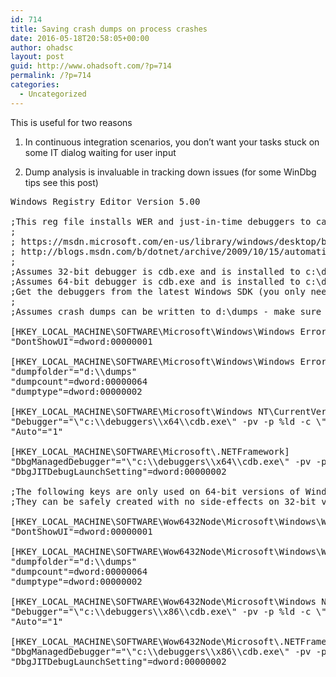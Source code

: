 ```yaml
---
id: 714
title: Saving crash dumps on process crashes
date: 2016-05-18T20:58:05+00:00
author: ohadsc
layout: post
guid: http://www.ohadsoft.com/?p=714
permalink: /?p=714
categories:
  - Uncategorized
---
```

This is useful for two reasons
  
1. In continuous integration scenarios, you don&#8217;t want your tasks stuck on some IT dialog waiting for user input
  
2. Dump analysis is invaluable in tracking down issues (for some WinDbg tips see this post)

<pre class="brush: plain; title: ; notranslate" title="">Windows Registry Editor Version 5.00
 
;This reg file installs WER and just-in-time debuggers to capture a dump of all process crashes for the machine:
;
; https://msdn.microsoft.com/en-us/library/windows/desktop/bb787181(v=vs.85).aspx
; http://blogs.msdn.com/b/dotnet/archive/2009/10/15/automatically-capturing-a-dump-when-a-process-crashes.aspx
;
;Assumes 32-bit debugger is cdb.exe and is installed to c:\debuggers\x86\.
;Assumes 64-bit debugger is cdb.exe and is installed to c:\debuggers\x64\.
;Get the debuggers from the latest Windows SDK (you only need to install "Debugging Tools for Windows")
;
;Assumes crash dumps can be written to d:\dumps - make sure all users have write access to this directory!
 
[HKEY_LOCAL_MACHINE\SOFTWARE\Microsoft\Windows\Windows Error Reporting]
"DontShowUI"=dword:00000001

[HKEY_LOCAL_MACHINE\SOFTWARE\Microsoft\Windows\Windows Error Reporting\localdumps]
"dumpfolder"="d:\\dumps"
"dumpcount"=dword:00000064
"dumptype"=dword:00000002

[HKEY_LOCAL_MACHINE\SOFTWARE\Microsoft\Windows NT\CurrentVersion\AeDebug]
"Debugger"="\"c:\\debuggers\\x64\\cdb.exe\" -pv -p %ld -c \".dump /u /ma d:\\dumps\\crash.dmp;.kill;qd\""
"Auto"="1"

[HKEY_LOCAL_MACHINE\SOFTWARE\Microsoft\.NETFramework]
"DbgManagedDebugger"="\"c:\\debuggers\\x64\\cdb.exe\" -pv -p %ld -c \".dump /u /ma d:\\dumps\\crash.dmp;.kill;qd\""
"DbgJITDebugLaunchSetting"=dword:00000002
 
;The following keys are only used on 64-bit versions of Windows (note Wow6432Node).
;They can be safely created with no side-effects on 32-bit versions of Windows.

[HKEY_LOCAL_MACHINE\SOFTWARE\Wow6432Node\Microsoft\Windows\Windows Error Reporting]
"DontShowUI"=dword:00000001

[HKEY_LOCAL_MACHINE\SOFTWARE\Wow6432Node\Microsoft\Windows\Windows Error Reporting\localDumps]
"dumpfolder"="d:\\dumps"
"dumpcount"=dword:00000064
"dumptype"=dword:00000002

[HKEY_LOCAL_MACHINE\SOFTWARE\Wow6432Node\Microsoft\Windows NT\CurrentVersion\AeDebug]
"Debugger"="\"c:\\debuggers\\x86\\cdb.exe\" -pv -p %ld -c \".dump /u /ma d:\\dumps\\crash.dmp;.kill;qd\""
"Auto"="1"
 
[HKEY_LOCAL_MACHINE\SOFTWARE\Wow6432Node\Microsoft\.NETFramework]
"DbgManagedDebugger"="\"c:\\debuggers\\x86\\cdb.exe\" -pv -p %ld -c \".dump /u /ma d:\\dumps\\crash.dmp;.kill;qd\""
"DbgJITDebugLaunchSetting"=dword:00000002
</pre>